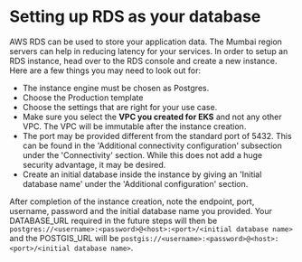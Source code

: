 # Setting up RDS as your database

AWS RDS can be used to store your application data. The Mumbai region servers can help in reducing latency for your services. In order to setup an RDS instance, head over to the RDS console and create a new instance. Here are a few things you may need to look out for:
* The instance engine must be chosen as Postgres.
* Choose the Production template
* Choose the settings that are right for your use case.
* Make sure you select the **VPC you created for EKS** and not any other VPC. The VPC will be immutable after the instance creation.
* The port may be provided different from the standard port of 5432. This can be found in the 'Additional connectivity configuration' subsection under the 'Connectivity' section. While this does not add a huge security advantage, it may be desired.
* Create an initial database inside the instance by giving an 'Initial database name' under the 'Additional configuration' section.

After completion of the instance creation, note the endpoint, port, username, password and the initial database name you provided. Your DATABASE\_URL required in the future steps will then be `postgres://<username>:<password>@<host>:<port>/<initial database name>` and the POSTGIS\_URL will be `postgis://<username>:<password>@<host>:<port>/<initial database name>`.